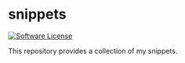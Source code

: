 # snippets

[![Software License](https://img.shields.io/badge/license-MIT-green.svg)](LICENSE)

This repository provides a collection of my snippets.
